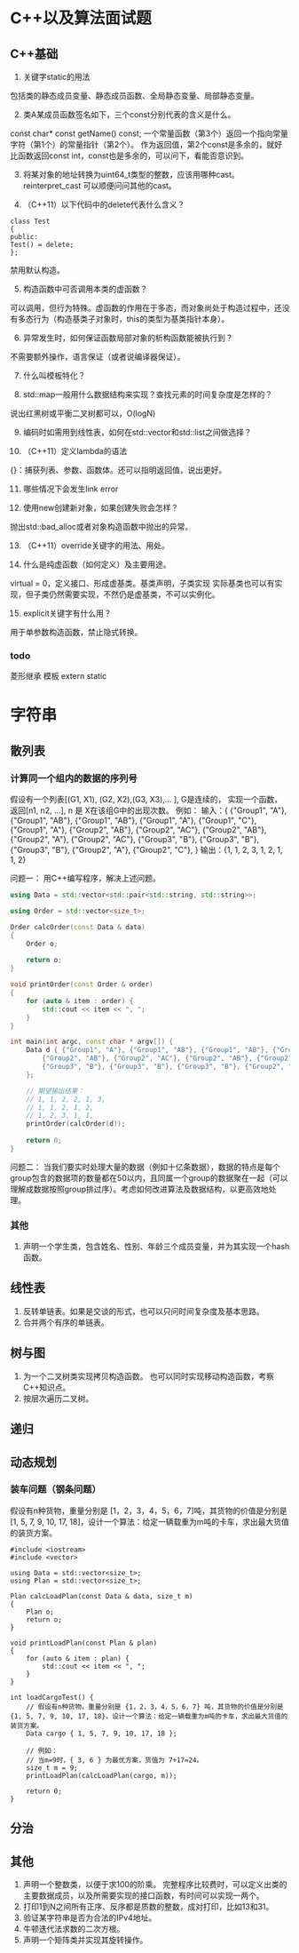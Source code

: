 # C++以及算法面试题

## C++基础
1.	关键字static的用法

包括类的静态成员变量、静态成员函数、全局静态变量、局部静态变量。

2.	类A某成员函数签名如下，三个const分别代表的含义是什么。

const char* const getName() const;
一个常量函数（第3个）返回一个指向常量字符（第1个）的常量指针（第2个）。
作为返回值，第2个const是多余的，就好比函数返回const int，const也是多余的，可以问下，看能否意识到。

3.	将某对象的地址转换为uint64_t类型的整数，应该用哪种cast。 reinterpret_cast 可以顺便问问其他的cast。

4.	（C++11）以下代码中的delete代表什么含义？

```
class Test
{
public:
Test() = delete;
};
```

禁用默认构造。

5.	构造函数中可否调用本类的虚函数？

可以调用，但行为特殊。虚函数的作用在于多态，而对象尚处于构造过程中，还没有多态行为（构造基类子对象时，this的类型为基类指针本身）。

6.	异常发生时，如何保证函数局部对象的析构函数能被执行到？

不需要额外操作，语言保证（或者说编译器保证）。

7.	什么叫模板特化？

8.	std::map一般用什么数据结构来实现？查找元素的时间复杂度是怎样的？

说出红黑树或平衡二叉树都可以，O(logN)

9.	编码时如需用到线性表，如何在std::vector和std::list之间做选择？

10.	（C++11）定义lambda的语法

[](){}：捕获列表、参数、函数体。还可以指明返回值，说出更好。

11.	哪些情况下会发生link error

12.	使用new创建新对象，如果创建失败会怎样？

抛出std::bad_alloc或者对象构造函数中抛出的异常。

13.	（C++11）override关键字的用法、用处。

14.	什么是纯虚函数（如何定义）及主要用途。

virtual = 0，定义接口、形成虚基类。基类声明，子类实现
实际基类也可以有实现，但子类仍然需要实现，不然仍是虚基类，不可以实例化。

15.	explicit关键字有什么用？

用于单参数构造函数，禁止隐式转换。


### todo
菱形继承 
模板
extern
static

# 字符串


## 散列表

### 计算同一个组内的数据的序列号
假设有一个列表[(G1, X1), (G2, X2),(G3, X3),… ], G是连续的， 实现一个函数，返回[n1, n2, …],  n 是 X在该组G中的出现次数。
例如：
输入：{ {"Group1", "A"}, {"Group1", "AB"}, {"Group1", "AB"}, {"Group1", "A"}, {"Group1", "C"}, {"Group1", "A"},
        {"Group2", "AB"}, {"Group2", "AC"}, {"Group2", "AB"}, {"Group2", "A"}, {"Group2", "AC"},
        {"Group3", "B"}, {"Group3", "B"}, {"Group3", "B"}, {"Group2", "A"}, {"Group2", "C"},
    }
输出：{1, 1, 2, 3, 1, 2, 1, 1, 2}

问题一：
用C++编写程序，解决上述问题。
```C++
using Data = std::vector<std::pair<std::string, std::string>>;

using Order = std::vector<size_t>;

Order calcOrder(const Data & data)
{
    Order o;
        
    return o;
}

void printOrder(const Order & order)
{
    for (auto & item : order) {
        std::cout << item << ", ";
    }
}

int main(int argc, const char * argv[]) {
    Data d { {"Group1", "A"}, {"Group1", "AB"}, {"Group1", "AB"}, {"Group1", "A"}, {"Group1", "C"}, {"Group1", "A"},
        {"Group2", "AB"}, {"Group2", "AC"}, {"Group2", "AB"}, {"Group2", "A"}, {"Group2", "AC"},
        {"Group3", "B"}, {"Group3", "B"}, {"Group3", "B"}, {"Group2", "A"}, {"Group2", "C"},
    };

    // 期望输出结果：
    // 1, 1, 2, 2, 1, 3,
    // 1, 1, 2, 1, 2,
    // 1, 2, 3, 1, 1,
    printOrder(calcOrder(d));
    
    return 0;
}

```


问题二：
当我们要实时处理大量的数据（例如十亿条数据），数据的特点是每个group包含的数据项的数量都在50以内，且同属一个group的数据聚在一起（可以理解成数据按照group排过序）。考虑如何改进算法及数据结构，以更高效地处理。

### 其他
1. 声明一个学生类，包含姓名、性别、年龄三个成员变量，并为其实现一个hash函数。

## 线性表

1.	反转单链表。如果是交谈的形式，也可以只问时间复杂度及基本思路。
2.	合并两个有序的单链表。

## 树与图

1.	为一个二叉树类实现拷贝构造函数。 也可以同时实现移动构造函数，考察C++知识点。
2.	按层次遍历二叉树。

## 递归


## 动态规划

### 装车问题（钢条问题）
假设有n种货物，重量分别是 [1，2，3，4，5，6，7]吨，其货物的价值是分别是 [1, 5, 7, 9, 10, 17, 18]，设计一个算法：给定一辆载重为m吨的卡车，求出最大货值的装货方案。

```
#include <iostream>
#include <vector>

using Data = std::vector<size_t>;
using Plan = std::vector<size_t>;

Plan calcLoadPlan(const Data & data, size_t m)
{
    Plan o;
    return o;
}

void printLoadPlan(const Plan & plan)
{
    for (auto & item : plan) {
        std::cout << item << ", ";
    }
}

int loadCargoTest() {
    // 假设有n种货物，重量分别是 {1，2，3，4，5，6，7} 吨，其货物的价值是分别是 {1, 5, 7, 9, 10, 17, 18}，设计一个算法：给定一辆载重为m吨的卡车，求出最大货值的装货方案。
    Data cargo { 1, 5, 7, 9, 10, 17, 18 };

    // 例如：
    // 当m=9时，{ 3, 6 } 为最优方案，货值为 7+17=24。
    size_t m = 9;
    printLoadPlan(calcLoadPlan(cargo, m));
    
    return 0;
}

```

## 分治

## 其他
1.	声明一个整数类，以便于求100的阶乘。 完整程序比较费时，可以定义出类的主要数据成员，以及所需要实现的接口函数，有时间可以实现一两个。
2.	打印1到N之间所有正序、反序都是质数的整数，成对打印，比如13和31。
3.	验证某字符串是否为合法的IPv4地址。
4.	牛顿迭代法求数的二次方根。
5.	声明一个矩阵类并实现其旋转操作。
